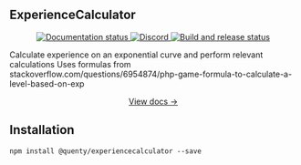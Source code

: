 ## ExperienceCalculator
<div align="center">
  <a href="http://quenty.github.io/NevermoreEngine/">
    <img src="https://github.com/Quenty/NevermoreEngine/actions/workflows/docs.yml/badge.svg" alt="Documentation status" />
  </a>
  <a href="https://discord.gg/mhtGUS8">
    <img src="https://img.shields.io/discord/385151591524597761?color=5865F2&label=discord&logo=discord&logoColor=white" alt="Discord" />
  </a>
  <a href="https://github.com/Quenty/NevermoreEngine/actions">
    <img src="https://github.com/Quenty/NevermoreEngine/actions/workflows/build.yml/badge.svg" alt="Build and release status" />
  </a>
</div>

Calculate experience on an exponential curve and perform relevant calculations Uses formulas from stackoverflow.com/questions/6954874/php-game-formula-to-calculate-a-level-based-on-exp

<div align="center"><a href="https://quenty.github.io/NevermoreEngine/api/ExperienceUtils">View docs →</a></div>

## Installation
```
npm install @quenty/experiencecalculator --save
```
